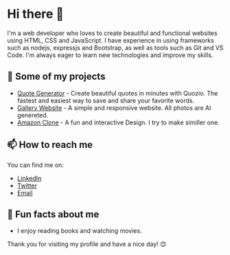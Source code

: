 # Hi there 👋

I'm a web developer who loves to create beautiful and functional websites using HTML, CSS and JavaScript. I have experience in using frameworks such as nodejs, expressjs and Bootstrap, as well as tools such as Git and VS Code. I'm always eager to learn new technologies and improve my skills.

## 🚀 Some of my projects

- [Quote Generator](https://github.com/username/portfolio-website) - Create beautiful quotes in minutes with Quozio. The fastest and easiest way to save and share your favorite words.
- [Gallery Website](https://github.com/Lakhaninawaz/gallery-website.co) - A simple and responsive website. All photos are AI genereted.
- [Amazon Clone](https://github.com/Lakhaninawaz/Amazon-Clone.io) - A fun and interactive Design. I try to make similler one. 

## 📫 How to reach me

You can find me on:

- [LinkedIn](https://www.linkedin.com/in/lakhani-nawaz-4b2962233/)
- [Twitter](https://twitter.com/Lakhani_Nawaz_1)
- [Email](mailto:lakhaninawaz@gmail.com)

## 🌟 Fun facts about me

- I enjoy reading books and watching movies.

Thank you for visiting my profile and have a nice day! 😊
